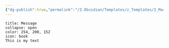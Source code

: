 ```yaml
---
{"dg-publish":true,"permalink":"/Z.Obsidian/Templates/z_Templates/3_Markdown/Call Out Boxes (Admonition)/Call Out - Message/"}
---
```


```ad-warning
title: Message
collapse: open
color: 254, 200, 152
icon: book
This is my text
```
